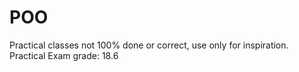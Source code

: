 # POO
Practical classes not 100% done or correct, use only for inspiration.  
Practical Exam grade: 18.6
